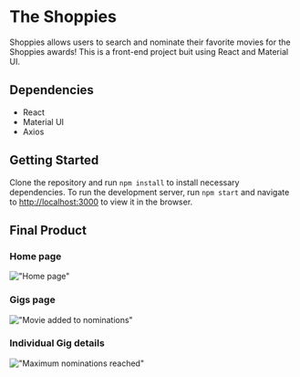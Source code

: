 # The Shoppies

Shoppies allows users to search and nominate their favorite movies for the Shoppies awards! This is a front-end project buit using React and Material UI.

## Dependencies

- React
- Material UI
- Axios

## Getting Started

Clone the repository and run `npm install` to install necessary dependencies. To run the development server, run `npm start` and navigate to [http://localhost:3000](http://localhost:3000) to view it in the browser.

## Final Product

### Home page

!["Home page"]()

### Gigs page

!["Movie added to nominations"]()

### Individual Gig details

!["Maximum nominations reached"]()
